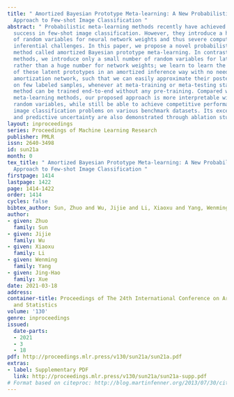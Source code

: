 ```yaml
---
title: " Amortized Bayesian Prototype Meta-learning: A New Probabilistic Meta-learning
  Approach to Few-shot Image Classification "
abstract: " Probabilistic meta-learning methods recently have achieved impressive
  success in few-shot image classification. However, they introduce a huge number
  of random variables for neural network weights and thus severe computational and
  inferential challenges. In this paper, we propose a novel probabilistic meta-learning
  method called amortized Bayesian prototype meta-learning. In contrast to previous
  methods, we introduce only a small number of random variables for latent class prototypes
  rather than a huge number for network weights; we learn to learn the posterior distributions
  of these latent prototypes in an amortized inference way with no need for an extra
  amortization network, such that we can easily approximate their posteriors conditional
  on few labeled samples, whenever at meta-training or meta-testing stage. The proposed
  method can be trained end-to-end without any pre-training. Compared with other probabilistic
  meta-learning methods, our proposed approach is more interpretable with much less
  random variables, while still be able to achieve competitive performance for few-shot
  image classification problems on various benchmark datasets. Its excellent robustness
  and predictive uncertainty are also demonstrated through ablation studies. "
layout: inproceedings
series: Proceedings of Machine Learning Research
publisher: PMLR
issn: 2640-3498
id: sun21a
month: 0
tex_title: " Amortized Bayesian Prototype Meta-learning: A New Probabilistic Meta-learning
  Approach to Few-shot Image Classification "
firstpage: 1414
lastpage: 1422
page: 1414-1422
order: 1414
cycles: false
bibtex_author: Sun, Zhuo and Wu, Jijie and Li, Xiaoxu and Yang, Wenming and Xue, Jing-Hao
author:
- given: Zhuo
  family: Sun
- given: Jijie
  family: Wu
- given: Xiaoxu
  family: Li
- given: Wenming
  family: Yang
- given: Jing-Hao
  family: Xue
date: 2021-03-18
address:
container-title: Proceedings of The 24th International Conference on Artificial Intelligence
  and Statistics
volume: '130'
genre: inproceedings
issued:
  date-parts:
  - 2021
  - 3
  - 18
pdf: http://proceedings.mlr.press/v130/sun21a/sun21a.pdf
extras:
- label: Supplementary PDF
  link: http://proceedings.mlr.press/v130/sun21a/sun21a-supp.pdf
# Format based on citeproc: http://blog.martinfenner.org/2013/07/30/citeproc-yaml-for-bibliographies/
---
```

